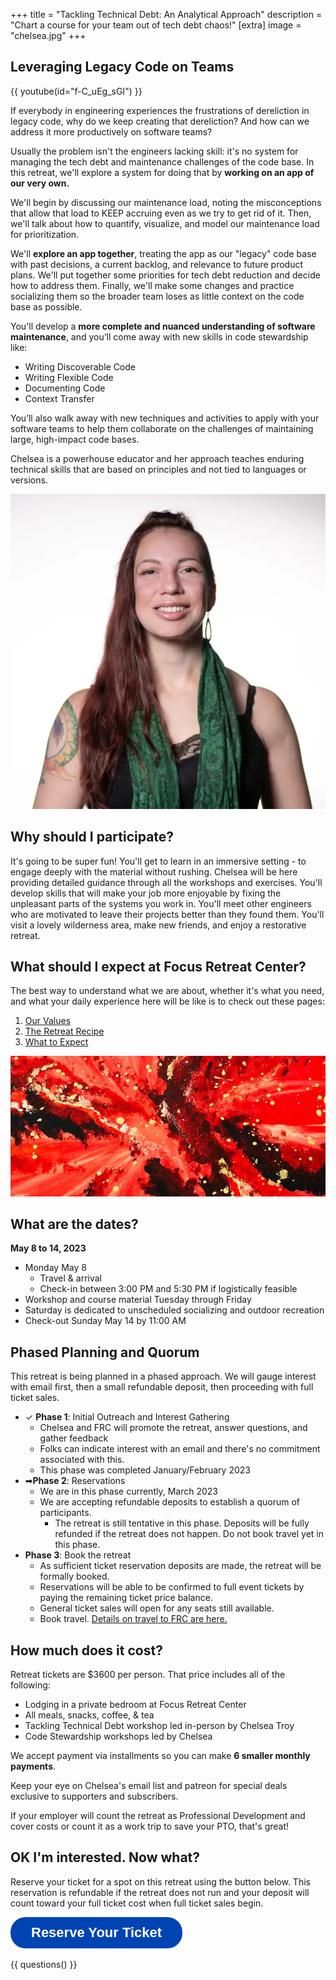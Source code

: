 +++
title = "Tackling Technical Debt: An Analytical Approach"
description = "Chart a course for your team out of tech debt chaos!"
[extra]
image = "chelsea.jpg"
+++

## Leveraging Legacy Code on Teams

{{ youtube(id="f-C_uEg_sGI") }}

If everybody in engineering experiences the frustrations of dereliction in legacy code, why do we keep creating that dereliction? And how can we address it more productively on software teams?

Usually the problem isn't the engineers lacking skill: it's no system for managing the tech debt and maintenance challenges of the code base. In this retreat, we'll explore a system for doing that by **working on an app of our very own.**

We'll begin by discussing our maintenance load, noting the misconceptions that allow that load to KEEP accruing even as we try to get rid of it. Then, we'll talk about how to quantify, visualize, and model our maintenance load for prioritization.

We'll **explore an app together**, treating the app as our "legacy" code base with past decisions, a current backlog, and relevance to future product plans. We'll put together some priorities for tech debt reduction and decide how to address them. Finally, we'll make some changes and practice socializing them so the broader team loses as little context on the code base as possible.

You'll develop a **more complete and nuanced understanding of software maintenance**, and you’ll come away with new skills in code stewardship like:

- Writing Discoverable Code
- Writing Flexible Code
- Documenting Code
- Context Transfer

You’ll also walk away with new techniques and activities to apply with your software teams to help them collaborate on the challenges of maintaining large, high-impact code bases.

Chelsea is a powerhouse educator and her approach teaches enduring technical skills that are based on principles and not tied to languages or versions.

![Chelsea Troy headshot](chelsea.jpg)

## Why should I participate?

It's going to be super fun! You'll get to learn in an immersive setting - to engage deeply with the material without rushing. Chelsea will be here providing detailed guidance through all the workshops and exercises. You'll develop skills that will make your job more enjoyable by fixing the unpleasant parts of the systems you work in. You'll meet other engineers who are motivated to leave their projects better than they found them. You'll visit a lovely wilderness area, make new friends, and enjoy a restorative retreat.

## What should I expect at Focus Retreat Center?

The best way to understand what we are about, whether it's what you need, and what your daily experience here will be like is to check out these pages:

1. [Our Values](/values)
1. [The Retreat Recipe](/recipe)
1. [What to Expect](/what-to-expect)

![One of Chelsea's abstract paintings](painting1.png)

## What are the dates?

**May 8 to 14, 2023**

- Monday May 8
  - Travel & arrival
  - Check-in between 3:00 PM and 5:30 PM if logistically feasible
- Workshop and course material Tuesday through Friday
- Saturday is dedicated to unscheduled socializing and outdoor recreation
- Check-out Sunday May 14 by 11:00 AM

## Phased Planning and Quorum

This retreat is being planned in a phased approach. We will gauge interest with email first, then a small refundable deposit, then proceeding with full ticket sales.

- ✓ **Phase 1**: Initial Outreach and Interest Gathering
  - Chelsea and FRC will promote the retreat, answer questions, and gather feedback
  - Folks can indicate interest with an email and there's no commitment associated with this.
  - This phase was completed January/February 2023
- ➡**Phase 2**: Reservations
  - We are in this phase currently, March 2023
  - We are accepting refundable deposits to establish a quorum of participants.
    - The retreat is still tentative in this phase. Deposits will be fully refunded if the retreat does not happen. Do not book travel yet in this phase.
- **Phase 3**: Book the retreat
  - As sufficient ticket reservation deposits are made, the retreat will be formally booked.
  - Reservations will be able to be confirmed to full event tickets by paying the remaining ticket price balance.
  - General ticket sales will open for any seats still available.
  - Book travel. [Details on travel to FRC are here.](/travel)

## How much does it cost?

Retreat tickets are $3600 per person. That price includes all of the following:

- Lodging in a private bedroom at Focus Retreat Center
- All meals, snacks, coffee, & tea
- Tackling Technical Debt workshop led in-person by Chelsea Troy
- Code Stewardship workshops led by Chelsea

We accept payment via installments so you can make **6 smaller monthly payments**.

Keep your eye on Chelsea's email list and patreon for special deals exclusive to supporters and subscribers.

If your employer will count the retreat as Professional Development and cover costs or count it as a work trip to save your PTO, that's great!

## OK I'm interested. Now what?

Reserve your ticket for a spot on this retreat using the button below. This reservation is refundable if the retreat does not run and your deposit will count toward your full ticket cost when full ticket sales begin.

<div class="centered">
<a style="display:inline-block;text-decoration:none;background-color:#0044B4;color:#ffffff;cursor:pointer;font-family:Helvetica,Arial,sans-serif;font-size:22px;line-height:50px;text-align:center;margin:0;height:50px;padding:0px 33px;border-radius:24px;max-width:100%;white-space:nowrap;overflow:hidden;text-overflow:ellipsis;font-weight:bold;-webkit-font-smoothing:antialiased;-moz-osx-font-smoothing:grayscale;" href="" onclick="window.enrollsy.openWidget({type:'ENROLL',slug:'focus-retreat-center'});return false;">Reserve Your Ticket</a> <script>!function(n,e){var t,s;n.enrollsy||(n.enrollsy={},n.enrollsy._c=[],["init"].forEach(function(e){n.enrollsy[e]=function(){n.enrollsy._c.push([e,arguments])}}),(t=e.createElement("script")).type="text/javascript",t.async=!0,t.src="https://assets.enrollsy.com/external/widget.js",(s=e.getElementsByTagName("script")[0]).parentNode.insertBefore(t,s))}(window,document),window.setTimeout(function(){window.enrollsy.init()},1e3);</script>
</div>


{{ questions() }}
